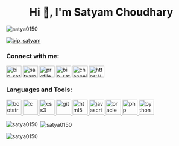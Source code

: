 <h1 align="center">Hi 👋, I'm Satyam Choudhary</h1>
<p align="left"> <img src="https://komarev.com/ghpvc/?username=satya0150&label=Profile%20views&color=0e75b6&style=flat" alt="satya0150" /> </p>

<p align="left"> <a href="https://twitter.com/bip_satyam" target="blank"><img src="https://img.shields.io/twitter/follow/bip_satyam?logo=twitter&style=for-the-badge" alt="bip_satyam" /></a> </p>

<h3 align="left">Connect with me:</h3>
<p align="left">
<a href="https://twitter.com/bip_satyam" target="blank"><img align="center" src="https://cdn.jsdelivr.net/npm/simple-icons@3.0.1/icons/twitter.svg" alt="bip_satyam" height="30" width="40" /></a>
<a href="https://linkedin.com/in/satyam-kumar-choudhary-5a3164191" target="blank"><img align="center" src="https://cdn.jsdelivr.net/npm/simple-icons@3.0.1/icons/linkedin.svg" alt="satyam-kumar-choudhary-5a3164191" height="30" width="40" /></a>
<a href="https://fb.com/profile.php?id=100010531712364" target="blank"><img align="center" src="https://cdn.jsdelivr.net/npm/simple-icons@3.0.1/icons/facebook.svg" alt="profile.php?id=100010531712364" height="30" width="40" /></a>
<a href="https://instagram.com/bip_satyam" target="blank"><img align="center" src="https://cdn.jsdelivr.net/npm/simple-icons@3.0.1/icons/instagram.svg" alt="bip_satyam" height="30" width="40" /></a>
<a href="https://www.youtube.com/channel/ucclfw9ef5p51qjdpemb-lta" target="blank"><img align="center" src="https://cdn.jsdelivr.net/npm/simple-icons@3.0.1/icons/youtube.svg" alt="channel/ucclfw9ef5p51qjdpemb-lta" height="30" width="40" /></a>
<a href="https://discord.gg/https://discord.gg/Eu5Yj5cA" target="blank"><img align="center" src="https://cdn.jsdelivr.net/npm/simple-icons@3.0.1/icons/discord.svg" alt="https://discord.gg/Eu5Yj5cA" height="30" width="40" /></a>
</p>

<h3 align="left">Languages and Tools:</h3>
<p align="left"> <a href="https://getbootstrap.com" target="_blank"> <img src="https://devicons.github.io/devicon/devicon.git/icons/bootstrap/bootstrap-plain.svg" alt="bootstrap" width="40" height="40"/> </a> <a href="https://www.cprogramming.com/" target="_blank"> <img src="https://devicons.github.io/devicon/devicon.git/icons/c/c-original.svg" alt="c" width="40" height="40"/> </a> <a href="https://www.w3schools.com/css/" target="_blank"> <img src="https://devicons.github.io/devicon/devicon.git/icons/css3/css3-original-wordmark.svg" alt="css3" width="40" height="40"/> </a> <a href="https://git-scm.com/" target="_blank"> <img src="https://www.vectorlogo.zone/logos/git-scm/git-scm-icon.svg" alt="git" width="40" height="40"/> </a> <a href="https://www.w3.org/html/" target="_blank"> <img src="https://devicons.github.io/devicon/devicon.git/icons/html5/html5-original-wordmark.svg" alt="html5" width="40" height="40"/> </a> <a href="https://developer.mozilla.org/en-US/docs/Web/JavaScript" target="_blank"> <img src="https://devicons.github.io/devicon/devicon.git/icons/javascript/javascript-original.svg" alt="javascript" width="40" height="40"/> </a> <a href="https://www.oracle.com/" target="_blank"> <img src="https://devicons.github.io/devicon/devicon.git/icons/oracle/oracle-original.svg" alt="oracle" width="40" height="40"/> </a> <a href="https://www.php.net" target="_blank"> <img src="https://devicons.github.io/devicon/devicon.git/icons/php/php-original.svg" alt="php" width="40" height="40"/> </a> <a href="https://www.python.org" target="_blank"> <img src="https://devicons.github.io/devicon/devicon.git/icons/python/python-original.svg" alt="python" width="40" height="40"/> </a> </p>

<p><img align="left" src="https://github-readme-stats.vercel.app/api/top-langs?username=satya0150&show_icons=true&locale=en&layout=compact" alt="satya0150" /></p>

<p>&nbsp;<img align="center" src="https://github-readme-stats.vercel.app/api?username=satya0150&show_icons=true&locale=en" alt="satya0150" /></p>

<p><img align="center" src="https://github-readme-streak-stats.herokuapp.com/?user=satya0150&" alt="satya0150" /></p>
